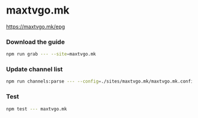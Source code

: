 # maxtvgo.mk

https://maxtvgo.mk/epg

### Download the guide

```sh
npm run grab --- --site=maxtvgo.mk
```

### Update channel list

```sh
npm run channels:parse --- --config=./sites/maxtvgo.mk/maxtvgo.mk.config.js --output=./sites/maxtvgo.mk/maxtvgo.mk.channels.xml
```

### Test

```sh
npm test --- maxtvgo.mk
```
